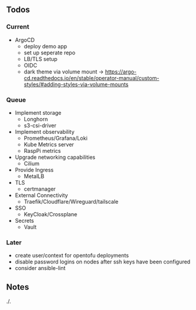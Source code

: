 ## Todos

### Current

- ArgoCD
    - deploy demo app
    - set up seperate repo
    - LB/TLS setup
    - OIDC
    - dark theme via volume mount -> https://argo-cd.readthedocs.io/en/stable/operator-manual/custom-styles/#adding-styles-via-volume-mounts

### Queue

- Implement storage
    - Longhorn
    - s3-csi-driver
- Implement observability
    - Prometheus/Grafana/Loki
    - Kube Metrics server
    - RaspPi metrics
- Upgrade networking capabilities
    - Cilium
- Provide Ingress
    - MetalLB
- TLS
    - certmanager
- External Connectivity
    - Traefik/Cloudflare/Wireguard/tailscale
- SSO
    - KeyCloak/Crossplane
- Secrets
    - Vault


### Later
- create user/context for opentofu deployments
- disable password logins on nodes after ssh keys have been configured
- consider ansible-lint
    
## Notes

./.
